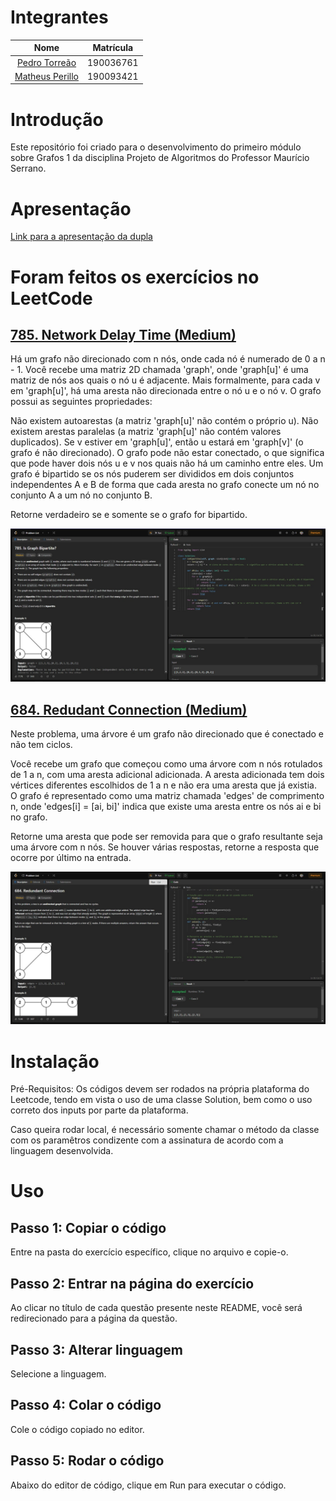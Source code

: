 # Integrantes
| Nome |  Matrícula
| :------: | :-------:
| [Pedro Torreão](https://github.com/PedroTorreao21) | 190036761
| [Matheus Perillo](https://github.com/MatheusPerillo) | 190093421

# Introdução 
Este repositório foi criado para o desenvolvimento do primeiro módulo sobre Grafos 1 da disciplina Projeto de Algoritmos do Professor Maurício Serrano.

# Apresentação

[Link para a apresentação da dupla]() 

# Foram feitos os exercícios no LeetCode

## [785. Network Delay Time (Medium)](https://leetcode.com/problems/is-graph-bipartite/description/) 

Há um grafo não direcionado com n nós, onde cada nó é numerado de 0 a n - 1. Você recebe uma matriz 2D chamada 'graph', onde 'graph[u]' é uma matriz de nós aos quais o nó u é adjacente. Mais formalmente, para cada v em 'graph[u]', há uma aresta não direcionada entre o nó u e o nó v. O grafo possui as seguintes propriedades:

Não existem autoarestas (a matriz 'graph[u]' não contém o próprio u).
Não existem arestas paralelas (a matriz 'graph[u]' não contém valores duplicados).
Se v estiver em 'graph[u]', então u estará em 'graph[v]' (o grafo é não direcionado).
O grafo pode não estar conectado, o que significa que pode haver dois nós u e v nos quais não há um caminho entre eles.
Um grafo é bipartido se os nós puderem ser divididos em dois conjuntos independentes A e B de forma que cada aresta no grafo conecte um nó no conjunto A a um nó no conjunto B.

Retorne verdadeiro se e somente se o grafo for bipartido.

![785. Is Graph Bipartite](/images/785.jpeg)

## [684. Redudant Connection (Medium)](https://leetcode.com/problems/redundant-connection/description/) 

Neste problema, uma árvore é um grafo não direcionado que é conectado e não tem ciclos.

Você recebe um grafo que começou como uma árvore com n nós rotulados de 1 a n, com uma aresta adicional adicionada. A aresta adicionada tem dois vértices diferentes escolhidos de 1 a n e não era uma aresta que já existia. O grafo é representado como uma matriz chamada 'edges' de comprimento n, onde 'edges[i] = [ai, bi]' indica que existe uma aresta entre os nós ai e bi no grafo.

Retorne uma aresta que pode ser removida para que o grafo resultante seja uma árvore com n nós. Se houver várias respostas, retorne a resposta que ocorre por último na entrada.

![684. Redudant Connection](/images/684.jpeg)

# Instalação

Pré-Requisitos: Os códigos devem ser rodados na própria plataforma do Leetcode, tendo em vista o uso de uma classe Solution, bem como o uso correto dos inputs por parte da plataforma.

Caso queira rodar local, é necessário somente chamar o método da classe com os paramêtros condizente com a assinatura de acordo com a linguagem desenvolvida.

# Uso
## Passo 1: Copiar o código
Entre na pasta do exercício específico, clique no arquivo e copie-o.

## Passo 2: Entrar na página do exercício
Ao clicar no título de cada questão presente neste README, você será redirecionado para a página da questão.

## Passo 3: Alterar linguagem
Selecione a linguagem.

## Passo 4: Colar o código
Cole o código copiado no editor.

## Passo 5: Rodar o código
Abaixo do editor de código, clique em Run para executar o código.
